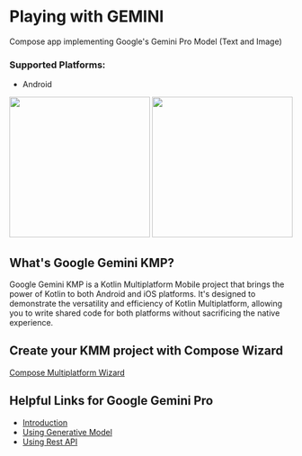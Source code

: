 
# Playing with GEMINI

Compose app implementing Google's Gemini Pro Model (Text and Image)

### Supported Platforms: 
* Android

<img src = "demo/Screen_recording_20231229_204120" width ="250" /> <img src = "demo/Screenshot_20231229_204409" width ="250" />



## What's Google Gemini KMP?
Google Gemini KMP is a Kotlin Multiplatform Mobile project that brings the power of Kotlin to both Android and iOS platforms. It's designed to demonstrate the versatility and efficiency of Kotlin Multiplatform, allowing you to write shared code for both platforms without sacrificing the native experience.


## Create your KMM project with Compose Wizard
[Compose Multiplatform Wizard](https://terrakok.github.io/Compose-Multiplatform-Wizard/)


## Helpful Links for Google Gemini Pro
* [Introduction](https://deepmind.google/technologies/gemini/#introduction)
* [Using Generative Model](https://ai.google.dev/tutorials/android_quickstart)
* [Using Rest API](https://ai.google.dev/tutorials/rest_quickstart)


